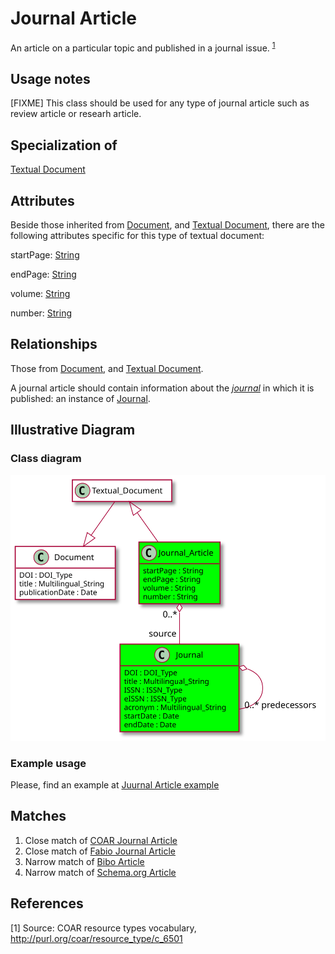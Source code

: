 # Journal Article

An article on a particular topic and published in a journal issue. <sup>[1](#fn1)</sup>

## Usage notes
[FIXME] This class should be used for any type of journal article such as review article or researh article. 

## Specialization of

[Textual Document](https://github.com/EuroCRIS/CERIF-Core/blob/main/entities/Textual_Document.md)

## Attributes

Beside those inherited from [Document](https://github.com/EuroCRIS/CERIF-Core/blob/main/entities/Document.md#attributes), and [Textual Document](https://github.com/EuroCRIS/CERIF-Core/blob/main/entities/Textual_Document.md#attributes), there are the following attributes specific for this type of textual document:

startPage: [String](https://github.com/EuroCRIS/CERIF-Core/blob/main/datatypes/String.md)

endPage: [String](https://github.com/EuroCRIS/CERIF-Core/blob/main/datatypes/String.md)

volume: [String](https://github.com/EuroCRIS/CERIF-Core/blob/main/datatypes/String.md)

number: [String](https://github.com/EuroCRIS/CERIF-Core/blob/main/datatypes/String.md)

## Relationships
Those from [Document](https://github.com/EuroCRIS/CERIF-Core/blob/main/entities/Document.md#relationships), and [Textual Document](https://github.com/EuroCRIS/CERIF-Core/blob/main/entities/Textual_Document.md#relationships).

<a name="journal"><a name="rel9cce29d9-c141-4947-be73-4058e52d377a">A journal article should contain information about the *[journal](../entities/Journal.md#user-content-articles)* in which it is published: an instance of [Journal](../entities/Journal.md).</a></a>

## Illustrative Diagram

### Class diagram
![The JournalArticle diagram](../diagrams/journalArticle.svg)

### Example usage

Please, find an example at [Juurnal Article example](../examples/Journal_Article_Example1.md)

## Matches

1. Close match of [COAR Journal Article](http://vocabularies.coar-repositories.org/documentation/resource_types/#http://purl.org/coar/resource_type/c_6501)
2. Close match of [Fabio Journal Article](https://sparontologies.github.io/fabio/current/fabio.html#d4e3646)
3. Narrow match of [Bibo Article](http://purl.org/ontology/bibo/Article)
4. Narrow match of [Schema.org Article](https://schema.org/Article) 

## References

<a name="fn1">\[1\]</a> Source: COAR resource types vocabulary, http://purl.org/coar/resource_type/c_6501
